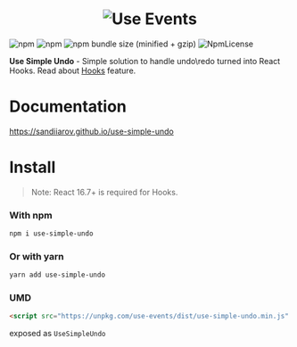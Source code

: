<h1 align="center">
  <img src="https://svgshare.com/i/9Ff.svg" alt="Use Events" />
</h1>

![npm](https://img.shields.io/npm/dt/use-simple-undo.svg)
![npm](https://img.shields.io/npm/v/use-simple-undo.svg)
![npm bundle size (minified + gzip)](https://img.shields.io/bundlephobia/minzip/use-simple-undo.svg)
![NpmLicense](https://img.shields.io/npm/l/use-simple-undo.svg)

**Use Simple Undo** - Simple solution to handle undo\redo turned into React Hooks.
Read about [Hooks](https://reactjs.org/docs/hooks-intro.html) feature.

# Documentation

https://sandiiarov.github.io/use-simple-undo

# Install

> Note: React 16.7+ is required for Hooks.

### With npm

```sh
npm i use-simple-undo
```

### Or with yarn

```sh
yarn add use-simple-undo
```

### UMD

```html
<script src="https://unpkg.com/use-events/dist/use-simple-undo.min.js" />
```

exposed as `UseSimpleUndo`
